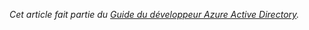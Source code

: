 *Cet article fait partie du [Guide du développeur Azure Active Directory](../articles/active-directory/active-directory-developers-guide.md).*

<!---HONumber=July15_HO3-->